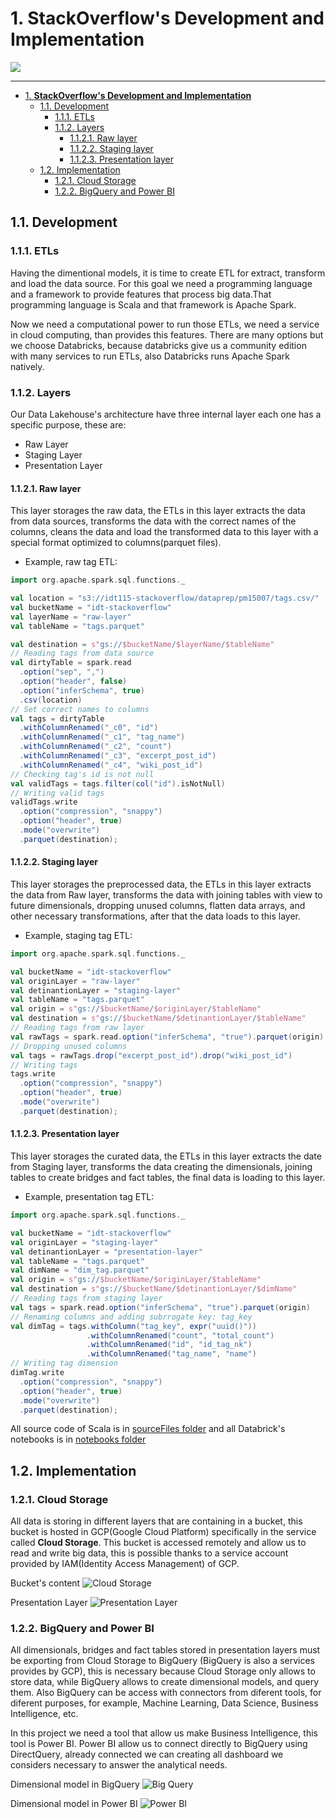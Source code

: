 # 1. **StackOverflow's Development and Implementation**

![](https://user-images.githubusercontent.com/40482520/123009832-b9b43d00-d37a-11eb-9c9f-fb83d1a21a6c.png)

------------

- [1. **StackOverflow's Development and Implementation**](#1-stackoverflows-development-and-implementation)
  - [1.1. Development](#11-development)
    - [1.1.1. ETLs](#111-etls)
    - [1.1.2. Layers](#112-layers)
      - [1.1.2.1. Raw layer](#1121-raw-layer)
      - [1.1.2.2. Staging layer](#1122-staging-layer)
      - [1.1.2.3. Presentation layer](#1123-presentation-layer)
  - [1.2. Implementation](#12-implementation)
    - [1.2.1. Cloud Storage](#121-cloud-storage)
    - [1.2.2. BigQuery and Power BI](#122-bigquery-and-power-bi)

## 1.1. Development
 ### 1.1.1. ETLs
 Having the dimentional models, it is time to create ETL for extract, transform and load the data source. For this goal we need a programming language and a framework to provide features that process big data.That programming language is Scala and that framework is Apache Spark.

Now we need a computational power to run those ETLs, we need a service in cloud computing, than provides this features. There are many options but we choose Databricks, because databricks give us a community edition with many services to run ETLs, also Databricks runs Apache Spark natively.

### 1.1.2. Layers
Our Data Lakehouse's architecture have three internal layer each one has a specific purpose, these are:
- Raw Layer
- Staging Layer
- Presentation Layer

#### 1.1.2.1. Raw layer
This layer storages the raw data, the ETLs in this layer extracts the data from data sources, transforms the data with the correct names of the columns, cleans the data and load the transformed data to this layer with a special format optimized to columns(parquet files).

- Example, raw tag ETL:
```scala
import org.apache.spark.sql.functions._

val location = "s3://idt115-stackoverflow/dataprep/pm15007/tags.csv/"
val bucketName = "idt-stackoverflow"
val layerName = "raw-layer"
val tableName = "tags.parquet"

val destination = s"gs://$bucketName/$layerName/$tableName"
// Reading tags from data source
val dirtyTable = spark.read
  .option("sep", ",")
  .option("header", false)
  .option("inferSchema", true)
  .csv(location)
// Set correct names to columns
val tags = dirtyTable
  .withColumnRenamed("_c0", "id")
  .withColumnRenamed("_c1", "tag_name")
  .withColumnRenamed("_c2", "count")
  .withColumnRenamed("_c3", "excerpt_post_id")
  .withColumnRenamed("_c4", "wiki_post_id")
// Checking tag's id is not null
val validTags = tags.filter(col("id").isNotNull)
// Writing valid tags
validTags.write
  .option("compression", "snappy")
  .option("header", true)
  .mode("overwrite")
  .parquet(destination);
```

#### 1.1.2.2. Staging layer
This layer storages the preprocessed  data, the ETLs in this layer extracts the data from Raw layer, transforms the data with joining tables with view to future dimensionals, dropping unused columns, flatten data arrays, and other necessary transformations, after that the data loads to this layer.

- Example, staging tag ETL:
```scala
import org.apache.spark.sql.functions._

val bucketName = "idt-stackoverflow"
val originLayer = "raw-layer"
val detinantionLayer = "staging-layer"
val tableName = "tags.parquet"
val origin = s"gs://$bucketName/$originLayer/$tableName"
val destination = s"gs://$bucketName/$detinantionLayer/$tableName"
// Reading tags from raw layer
val rawTags = spark.read.option("inferSchema", "true").parquet(origin)
// Dropping unused columns
val tags = rawTags.drop("excerpt_post_id").drop("wiki_post_id")
// Writing tags
tags.write
  .option("compression", "snappy")
  .option("header", true)
  .mode("overwrite")
  .parquet(destination);
```

#### 1.1.2.3. Presentation layer
This layer storages the curated data, the ETLs in this layer extracts the date from Staging layer, transforms the data creating the dimensionals, joining tables to create bridges and fact tables, the final data is loading to this layer.
- Example, presentation tag ETL:

```scala
import org.apache.spark.sql.functions._

val bucketName = "idt-stackoverflow"
val originLayer = "staging-layer"
val detinantionLayer = "presentation-layer"
val tableName = "tags.parquet"
val dimName = "dim_tag.parquet"
val origin = s"gs://$bucketName/$originLayer/$tableName"
val destination = s"gs://$bucketName/$detinantionLayer/$dimName"
// Reading tags from staging layer
val tags = spark.read.option("inferSchema", "true").parquet(origin)
// Renaming columns and adding subrrogate key: tag_key
val dimTag = tags.withColumn("tag_key", expr("uuid()"))
                 .withColumnRenamed("count", "total_count")
                 .withColumnRenamed("id", "id_tag_nk")
                 .withColumnRenamed("tag_name", "name")
// Writing tag dimension
dimTag.write
  .option("compression", "snappy")
  .option("header", true)
  .mode("overwrite")
  .parquet(destination);
```

All source code of Scala is in [sourceFiles folder](sourceFiles) and all Databrick's notebooks is in [notebooks folder](notebooks)

## 1.2. Implementation
### 1.2.1. Cloud Storage
All data is storing in different layers that are containing in a bucket, this bucket is hosted in GCP(Google Cloud Platform) specifically in the service called **Cloud Storage**. This bucket is accessed remotely and allow us to read and write big data, this is possible thanks to a service account provided by IAM(Identity Access Management) of GCP.

Bucket's content
![Cloud Storage](images/cloudStorage.png)

Presentation Layer
![Presentation Layer](images/presentationLayer.png)

### 1.2.2. BigQuery and Power BI
All dimensionals, bridges and fact tables stored in presentation layers must be exporting from Cloud Storage to BigQuery (BigQuery is also a services provides by GCP), this is necessary because Cloud Storage only allows to store data, while BigQuery allows to create dimensional models, and query them. Also BigQuery can be access with connectors from diferent tools, for diferent purposes, for example, Machine Learning, Data Science, Business Intelligence, etc.

In this project we need a tool that allow us make Business Intelligence, this tool is Power BI. Power BI allow us to connect directly to BigQuery using DirectQuery, already connected we can creating all dashboard we considers necessary to answer the analytical needs.

Dimensional model in BigQuery
![Big Query](images/bigquery.png)

Dimensional model in Power BI
![Power BI](images/powerBI.png)

